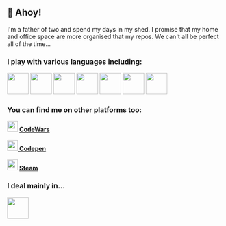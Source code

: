 ## 👋 Ahoy!

<p>I'm a father of two and spend my days in my shed. I promise that my home and office space are more organised that my repos. We can't all be perfect all of the time... <p/>

### I play with various languages including:
<span><img src="https://img.icons8.com/dusk/2x/python.png" width="50" height="50" />
  <img src="https://img.icons8.com/ios-filled/2x/js.png" width="50" height="50" />
  <img src="https://img.icons8.com/dusk/2x/java-coffee-cup-logo.png" width="50" height="50" />
  <img src="https://img.icons8.com/ios-filled/2x/typescript.png" width="50" height="50" />
  <img src="https://img.icons8.com/dusk/2x/cs.png" width="50" height="50" />
  <img src="https://img.icons8.com/ios-filled/2x/sql.png" width="50" height="50" />
  <img src="https://img.icons8.com/dusk/2x/react.png" width="50" height="50" />
 </span>
### You can find me on other platforms too:
<b>
  <img src="https://www.codewars.com/assets/logos/logo-glyph-36-red-583450fbf586726c570cfd610c94b8f631abfd89d5c4996b4c821a770ca498f9.png" width="25" height="25" /> <a href="https://www.codewars.com/users/Bizzle-Dapp"> CodeWars </a>
  <br/><br/>
  <img src="https://cdn0.iconfinder.com/data/icons/social-media-2091/100/social-32-512.png" width="25" height="25" /><a href="https://codepen.io/bizzle-dapp"> Codepen </a>
  <br/><br/>
  <img src="https://cdn.icon-icons.com/icons2/2248/PNG/512/steam_icon_135152.png" width="25" height="25" /> <a href="https://steamcommunity.com/id/bizzledapp/"> Steam </a>
  <br/>
</b>
  
### I deal mainly in...
<img src="https://img.icons8.com/dusk/2x/bug.png" width="50" height="50" />
    
